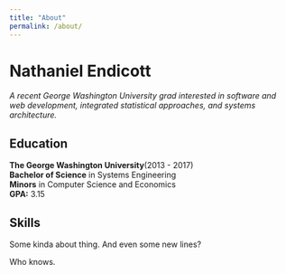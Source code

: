 ```yaml
---
title: "About"
permalink: /about/
---
```


# Nathaniel Endicott
*A recent George Washington University grad interested in software and web*
*development, integrated statistical approaches, and systems architecture.*

## Education
**The George Washington University**(2013 - 2017)  
**Bachelor of Science** in Systems Engineering  
**Minors** in Computer Science and Economics  
**GPA:** 3.15

## Skills
Some kinda about thing.
And even some new lines?

Who knows.
